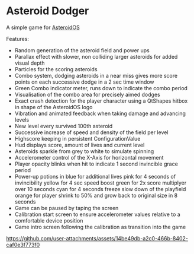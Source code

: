 # Asteroid Dodger
A simple game for [AsteroidOS](http://asteroidos.org/)

Features:
- Random generation of the asteroid field and power ups
- Parallax effect with slower, non colliding larger asteroids for added visual depth
- Particles for the scoring asteroids
- Combo system, dodging asteroids in a near miss gives more score points on each successive dodge in a 2 sec time window
- Green Combo indicator meter, runs down to indicate the combo period
- Visualisation of the combo area for precisely aimed dodges
- Exact crash detection for the player character using a QtShapes hitbox in shape of the AsteroidOS logo
- Vibration and animated feedback when taking damage and advancing levels
- New level every survived 100th asteroid
- Successive increase of speed and density of the field per level
- Highscore keeping in persistent ConfigurationValue
- Hud displays score, amount of lives and current level
- Asteroids sparkle from grey to white to simulate spinning
- Accelerometer control of the X-Axis for horizontal movement
- Player opacity blinks when hit to indicate 1 second invincible grace period
- Power-up potions in 
	blue for additional lives
	pink for 4 seconds of invincibility
	yellow for 4 sec speed boost
	green for 2x score multiplyer over 10 seconds
	cyan for 4 seconds freeze slow down of the playfield
	orange for player shrink to 50% and grow back to original size in 8 seconds
- Game can be paused by taping the screen
- Calibration start screen to ensure accelerometer values relative to a comfortable device position
- Game intro screen following the calibration as transition into the game

https://github.com/user-attachments/assets/14be49db-a2c0-466b-8402-caf0e3f773f0

